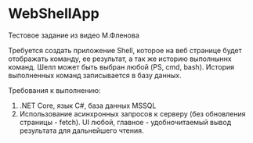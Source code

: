 # WebShellApp
Тестовое задание из видео М.Фленова

Требуется создать приложение Shell, которое на веб странице будет отображать команду, ее результат, а так же историю выполныннх команд. Шелл может быть выбран любой (PS, cmd, bash). История выполненных команд записывается в базу данных.  

Требования к выполнению:  

1) .NET Core, язык C#, база данных MSSQL  
2) Использование асинхронных запросов к серверу (без обновления страницы - fetch). UI любой, главное - удобночитаемый вывод результата для дальнейшего чтения.  
